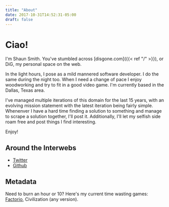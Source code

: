 ```yaml
---
title: "About"
date: 2017-10-31T14:52:31-05:00
draft: false
---
```


# Ciao!

I'm Shaun Smith.  You've stumbled across [disgone.com]({{< ref "/" >}}), or DiG, my personal space on the web.

In the light hours, I pose as a mild mannered software developer.  I do the same during the night too.  When I need a change of pace I enjoy woodworking and try to fit in a good video game. I'm currently based in the Dallas, Texas area.

I've managed multiple iterations of this domain for the last 15 years, with an evolving mission statement with the latest iteration being fairly simple.  Whenenver I have a hard time finding a solution to something and manage to scrape a solution together, I'll post it.  Additionally, I'll let my selfish side roam free and post things I find interesting.

Enjoy!

## Around the Interwebs

- [Twitter](https://twitter.com/Disgone)
- [Github](https://github.com/Disgone)

## Metadata

Need to burn an hour or 10?  Here's my current time wasting games: [Factorio](https://www.factorio.com/), Civilization (any version).
